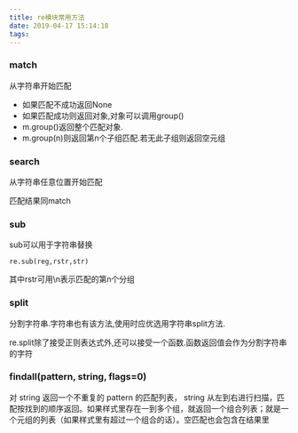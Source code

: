 ```yaml
---
title: re模块常用方法
date: 2019-04-17 15:14:18
tags:
---
```




### match 
从字符串开始匹配
  
   + 如果匹配不成功返回None
   + 如果匹配成功则返回对象,对象可以调用group()
   + m.group()返回整个匹配对象.
   + m.group(n)则返回第n个子组匹配.若无此子组则返回空元组

### search

从字符串任意位置开始匹配

匹配结果同match


### sub
  sub可以用于字符串替换
  ```
  re.sub(reg,rstr,str)
  ```
  其中rstr可用\n表示匹配的第n个分组

### split

分割字符串.字符串也有该方法,使用时应优选用字符串split方法.

re.split除了接受正则表达式外,还可以接受一个函数.函数返回值会作为分割字符串的字符

### findall(pattern, string, flags=0)

对 string 返回一个不重复的 pattern 的匹配列表， string 从左到右进行扫描，匹配按找到的顺序返回。如果样式里存在一到多个组，就返回一个组合列表；就是一个元组的列表（如果样式里有超过一个组合的话）。空匹配也会包含在结果里